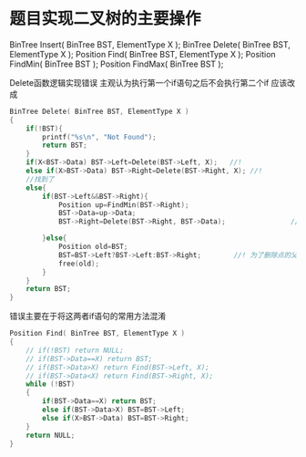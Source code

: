 # 题目实现二叉树的主要操作
BinTree Insert( BinTree BST, ElementType X );
BinTree Delete( BinTree BST, ElementType X );
Position Find( BinTree BST, ElementType X );
Position FindMin( BinTree BST );
Position FindMax( BinTree BST );

Delete函数逻辑实现错误
主观认为执行第一个if语句之后不会执行第二个if
应该改成
~~~c
BinTree Delete( BinTree BST, ElementType X )
{
    if(!BST){
        printf("%s\n", "Not Found");
        return BST;
    } 
    if(X<BST->Data) BST->Left=Delete(BST->Left, X);   //!
    else if(X>BST->Data) BST->Right=Delete(BST->Right, X); //!
    //找到了
    else{
        if(BST->Left&&BST->Right){
            Position up=FindMin(BST->Right);
            BST->Data=up->Data;
            BST->Right=Delete(BST->Right, BST->Data);                //!

        }else{
            Position old=BST;
            BST=BST->Left?BST->Left:BST->Right;        //! 为了删除点的父节点信息
            free(old);
        }
    }
    return BST;
}
~~~
错误主要在于将这两者if语句的常用方法混淆
~~~c
Position Find( BinTree BST, ElementType X )
{
    // if(!BST) return NULL;
    // if(BST->Data==X) return BST;
    // if(BST->Data>X) return Find(BST->Left, X);
    // if(BST->Data<X) return Find(BST->Right, X);
    while (!BST)
    {
        if(BST->Data==X) return BST;
        else if(BST->Data>X) BST=BST->Left;
        else if(X>BST->Data) BST=BST->Right;
    }
    return NULL;
}
~~~